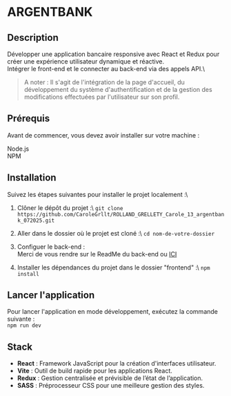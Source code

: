 # ARGENTBANK

## Description
Développer une application bancaire responsive avec React et Redux pour créer une expérience utilisateur dynamique et réactive.\
Intégrer le front-end et le connecter au back-end via des appels API.\

> A noter : Il s'agit de l'intégration de la page d'accueil, du développement du système d'authentification et de la gestion des modifications effectuées par l'utilisateur sur son profil. 


## Prérequis 
Avant de commencer, vous devez avoir installer sur votre machine : 

Node.js\
NPM

## Installation
Suivez les étapes suivantes pour installer le projet localement :\

1. Clôner le dépôt du projet :\ 
`git clone https://github.com/CaroleGrllt/ROLLAND_GRELLETY_Carole_13_argentbank_072025.git`

2. Aller dans le dossier où le projet est cloné :\ 
`cd nom-de-votre-dossier`

3. Configuer le back-end :\
Merci de vous rendre sur le ReadMe du back-end ou [ICI](https://github.com/CaroleGrllt/ROLLAND_GRELLETY_Carole_13_argentbank_072025/blob/main/backend/README.md)

4. Installer les dépendances du projet dans le dossier "frontend" :\ 
`npm install`

## Lancer l'application
Pour lancer l'application en mode développement, exécutez la commande suivante :\
`npm run dev`

## Stack
- **React** : Framework JavaScript pour la création d'interfaces utilisateur.
- **Vite** : Outil de build rapide pour les applications React.
- **Redux** : Gestion centralisée et prévisible de l’état de l’application.
- **SASS** : Préprocesseur CSS pour une meilleure gestion des styles.